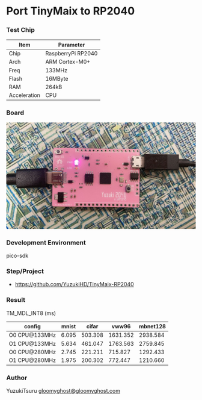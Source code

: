 # Port TinyMaix to RP2040

### Test Chip

| Item         | Parameter          |
| ------------ | ------------------ |
| Chip         | RaspberryPi RP2040 |
| Arch         | ARM Cortex-M0+     |
| Freq         | 133MHz             |
| Flash        | 16MByte            |
| RAM          | 264kB              |
| Acceleration | CPU                |

### Board

![xr806](assets/rp2040.jpg)


### Development Environment
pico-sdk

### Step/Project
- https://github.com/YuzukiHD/TinyMaix-RP2040

### Result

TM_MDL_INT8 (ms)

| config        | mnist | cifar   | vww96    | mbnet128 |
| ------------- | ----- | ------- | -------- | -------- |
| O0 CPU@133MHz | 6.095 | 503.308 | 1631.352 | 2938.584 |
| O1 CPU@133MHz | 5.634 | 461.047 | 1763.563 | 2759.845 |
| O0 CPU@280MHz | 2.745 | 221.211 | 715.827  | 1292.433 |
| O1 CPU@280MHz | 1.975 | 200.302 | 772.447  | 1210.660 |


### Author
YuzukiTsuru <gloomyghost@gloomyghost.com>

